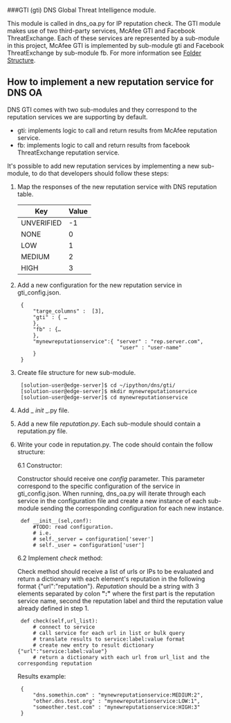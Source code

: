 ###GTI (gti)
DNS Global Threat Intelligence module.

This module is called in dns_oa.py for IP reputation check. The GTI module makes use of two third-party services, McAfee GTI and Facebook ThreatExchange. Each of these services are represented by a sub-module in this project, McAfee GTI is implemented by sub-module gti and Facebook ThreatExchange by sub-module fb. For more information see [Folder Structure](https://github.com/Open-Network-Insight/oni-oa/blob/1.0.1-dns_oa_readme_creation/ipython/dns/README.md#folder-structure).

## How to implement a new reputation service for DNS OA

DNS GTI comes with two sub-modules and they correspond to the reputation services we are supporting by default.
  - gti: implements logic to call and return results from McAfee reputation service.
  - fb: implements logic to call and return results from facebook ThreatExchange reputation service.

 It's possible to add new reputation services by implementing a new sub-module, to do that developers should follow
 these steps:

1. Map the responses of the new reputation service with DNS reputation table.

    | Key  | Value |
    |---|---|
    |UNVERIFIED|-1|
    |NONE      |0 |
    |LOW       |1 |
    |MEDIUM    |2 |
    |HIGH      |3 |

2. Add a new configuration for the new reputation service in gti_config.json.

        {
			"targe_columns" :  [3],
			"gti" : { …
			},
			"fb" : {…
			},
			"mynewreputationservice":{ "server" : "rep.server.com",
				                        "user" : "user-name"
			}
		}
3. Create file structure for new sub-module.

        [solution-user@edge-server]$ cd ~/ipython/dns/gti/
        [solution-user@edge-server]$ mkdir mynewreputationservice
        [solution-user@edge-server]$ cd mynewreputationservice

4. Add _ _init_ _.py file.
5. Add a new file *reputation.py*. Each sub-module should contain a reputation.py file.
6. Write your code in reputation.py. The code should contain the follow structure:

    6.1 Constructor:

    Constructor should receive one *config* parameter. This parameter correspond to the specific configuration of the
    service in gti_config.json. When running, dns_oa.py will iterate through each service in the configuration file
    and create a new instance of each sub-module sending the corresponding configuration for each new instance.

        def __init__(sel,conf):
            #TODO: read configuration.
            # i.e.
            # self._server = configuration['sever']
            # self._user = configuration['user']

    6.2 Implement *check* method:

    Check method should receive a list of urls or IPs to be evaluated and return a dictionary with each element's
    reputation in the following format {"url":"reputation"}.
    *Reputation* should be a string with 3 elements separated by colon **":"** where the first part is the reputation
    service name, second the reputation label and third the reputation value already defined in step 1.

        def check(self,url_list):
            # connect to service
            # call service for each url in list or bulk query
            # translate results to service:label:value format
            # create new entry to result dictionary {"url":"service:label:value"}
            # return a dictionary with each url from url_list and the corresponding reputation

     Results example:

        {
            "dns.somethin.com" : "mynewreputationservice:MEDIUM:2",
			"other.dns.test.org" : "mynewreputationservice:LOW:1",
			"someother.test.com" : "mynewreputationservice:HIGH:3"
		}
